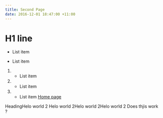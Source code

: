 ```yaml
---
title: Second Page
date: 2016-12-01 18:47:00 +11:00
---
```


# H1 line

* List item

* List item

1. * List item

2. * List item

3. * List item
     [Home page](http://manlyelectronics.com.au/)

HeadingHelo world 2 Helo world 2Helo world 2Helo world 2 Does thjis work ?